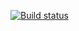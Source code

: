 [![Build status](https://ci.appveyor.com/api/projects/status/dtyi9mv1l3385dte?svg=true)](https://ci.appveyor.com/project/Watsupkin/postmanechotest)